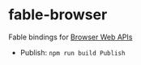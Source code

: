 # fable-browser

Fable bindings for [Browser Web APIs](https://developer.mozilla.org/es/docs/Web/API)

- Publish: `npm run build Publish`
